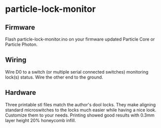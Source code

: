 # particle-lock-monitor

## Firmware

Flash particle-lock-monitor.ino on your firmware updated Particle Core or Particle Photon.

## Wiring

Wire D0 to a switch (or multiple serial connected switches) monitoring lock(s) status. Wire the other end to the ground.

## Hardware

Three printable stl files match the author's dool locks. They make aligning standard microswitches to the locks much easier while having a nice look. Customize them to your needs.
Printing showed good results with 0.3mm layer height 20% honeycomb infill.
